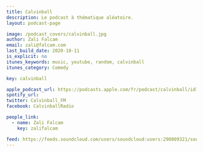 ```yaml
---
title: Calvinball
description: Le podcast à thématique aléatoire.
layout: podcast-page

image: /podcast_covers/calvinball.jpg
author: Zali Falcam
email: zali@falcam.com
last_build_date: 2020-10-11
is_explicit: no
itunes_keywords: music, youtube, random, calvinball
itunes_category: Comedy

key: calvinball

apple_podcast_url: https://podcasts.apple.com/fr/podcast/calvinball/id1284304233
spotify_url: 
twitter: Calvinball_FM
facebook: CalvinballRadio

people_link: 
  - name: Zali Falcam
    key: zalifalcam

feed: https://feeds.soundcloud.com/users/soundcloud:users:290809321/sounds.rss
---
```


<Podcast/>

<!-- #### [Retrouvez tous les épisodes de Calvinball sur le blog Wordpress](https://calvinballradio.wordpress.com/) -->
